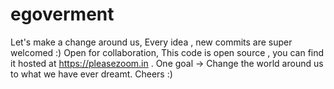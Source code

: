 # egoverment
Let's make a change around us, Every idea , new commits are super welcomed :) Open for collaboration, This code is open source , you can find it hosted at https://pleasezoom.in  . One goal -> Change the world around us to what we have ever dreamt. Cheers :)
